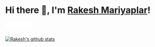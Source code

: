 # Hi there 👋, I'm <a href="https://rakeshmr.netlify.app" target="_blank">Rakesh Mariyaplar</a>!


<a href="https://rakeshmr.netlify.app" target="_blank"><img align="left" alt="https://rakeshmr.netlify.app" width="22px" src="https://github.com/Aakarsh-B/trying-repos/blob/master/www.svg" /></a>
<a href="https://www.linkedin.com/in/rakesh-m-r/" target="_blank"><img align="left" alt="Rakesh M R | LinkedIn" width="22px" src="https://github.com/Aakarsh-B/trying-repos/blob/master/linkedin.svg" />
<a href="https://instagram.com/rakesh_mariyaplar" target="_blank"><img align="left" alt="Rakesh Mariyaplar | Instagram" width="22px" src="https://github.com/Aakarsh-B/trying-repos/blob/master/insta.svg" />
<a href="https://twitter.com/rakesh_m_r_" target="_blank"><img align="left" alt="Rakesh M R | Twitter" width="22px" src="https://github.com/Aakarsh-B/trying-repos/blob/master/twitter.svg" />
<br />
<br />
  
[![Rakesh's github stats](https://github-readme-stats.vercel.app/api?username=rakesh-m-r&show=prs_merged,prs_merged_percentage&rank_icon=github&theme=cobalt)](https://rakeshmr.netlify.app/)
